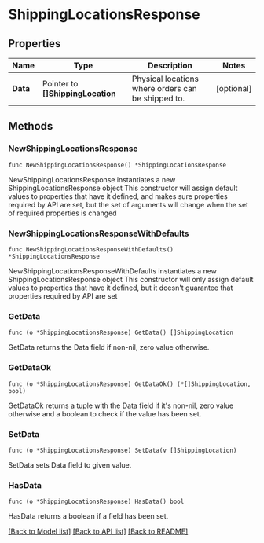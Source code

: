 # ShippingLocationsResponse

## Properties

Name | Type | Description | Notes
------------ | ------------- | ------------- | -------------
**Data** | Pointer to [**[]ShippingLocation**](ShippingLocation.md) | Physical locations where orders can be shipped to. | [optional] 

## Methods

### NewShippingLocationsResponse

`func NewShippingLocationsResponse() *ShippingLocationsResponse`

NewShippingLocationsResponse instantiates a new ShippingLocationsResponse object
This constructor will assign default values to properties that have it defined,
and makes sure properties required by API are set, but the set of arguments
will change when the set of required properties is changed

### NewShippingLocationsResponseWithDefaults

`func NewShippingLocationsResponseWithDefaults() *ShippingLocationsResponse`

NewShippingLocationsResponseWithDefaults instantiates a new ShippingLocationsResponse object
This constructor will only assign default values to properties that have it defined,
but it doesn't guarantee that properties required by API are set

### GetData

`func (o *ShippingLocationsResponse) GetData() []ShippingLocation`

GetData returns the Data field if non-nil, zero value otherwise.

### GetDataOk

`func (o *ShippingLocationsResponse) GetDataOk() (*[]ShippingLocation, bool)`

GetDataOk returns a tuple with the Data field if it's non-nil, zero value otherwise
and a boolean to check if the value has been set.

### SetData

`func (o *ShippingLocationsResponse) SetData(v []ShippingLocation)`

SetData sets Data field to given value.

### HasData

`func (o *ShippingLocationsResponse) HasData() bool`

HasData returns a boolean if a field has been set.


[[Back to Model list]](../README.md#documentation-for-models) [[Back to API list]](../README.md#documentation-for-api-endpoints) [[Back to README]](../README.md)


